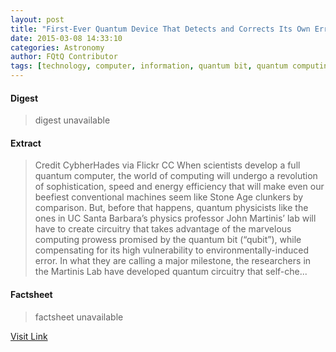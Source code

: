 ```yaml
---
layout: post
title: "First-Ever Quantum Device That Detects and Corrects Its Own Errors"
date: 2015-03-08 14:33:10
categories: Astronomy
author: FQtQ Contributor
tags: [technology, computer, information, quantum bit, quantum computing, quantum physics, quibits, science video, supercomputers]
---
```



#### Digest
>digest unavailable

#### Extract
>Credit CybherHades via Flickr CC When scientists develop a full quantum computer, the world of computing will undergo a revolution of sophistication, speed and energy efficiency that will make even our beefiest conventional machines seem like Stone Age clunkers by comparison. But, before that happens, quantum physicists like the ones in UC Santa Barbara&#8217;s physics professor John Martinis&#8217; lab will have to create circuitry that takes advantage of the marvelous computing prowess promised by the quantum bit (&#8220;qubit&#8221;), while compensating for its high vulnerability to environmentally-induced error. In what they are calling a major milestone, the researchers in the Martinis Lab have developed quantum circuitry that self-che...

#### Factsheet
>factsheet unavailable

[Visit Link](http://www.fromquarkstoquasars.com/first-ever-quantum-device-detects-corrects-errors/)


